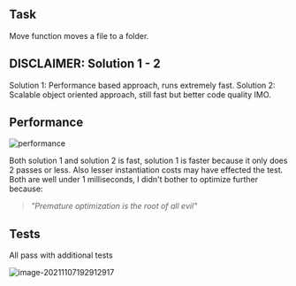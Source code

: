 ## Task

Move function moves a file to a folder.

## DISCLAIMER: Solution 1 - 2

Solution 1: Performance based approach, runs extremely fast.
Solution 2: Scalable object oriented approach, still fast but better code quality IMO.



## Performance

![performance](C:\Users\Monst\OneDrive\Belgeler\GitHub\FarmaborsaCore\Testcase_1\doc\performance.png)

Both solution 1 and solution 2 is fast, solution 1 is faster because it only does 2 passes or less. Also lesser instantiation costs may have effected the test. Both are well under 1 milliseconds, I didn't bother to optimize further because:

> *"Premature optimization is the root of all evil"* 

## Tests

All pass with additional tests

![image-20211107192912917](C:\Users\Monst\AppData\Roaming\Typora\typora-user-images\image-20211107192912917.png)
